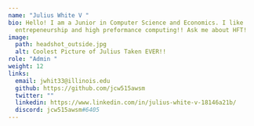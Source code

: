 ```yaml
---
name: "Julius White V "
bio: Hello! I am a Junior in Computer Science and Economics. I like
  entrepeneurship and high preformance computing!! Ask me about HFT!
image:
  path: headshot_outside.jpg
  alt: Coolest Picture of Julius Taken EVER!!
role: "Admin "
weight: 12
links:
  email: jwhit33@illinois.edu
  github: https://github.com/jcw515awsm
  twitter: ""
  linkedin: https://www.linkedin.com/in/julius-white-v-18146a21b/
  discord: jcw515awsm#6405
---
```

